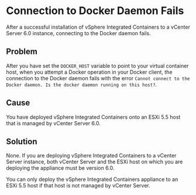 # Connection to Docker Daemon Fails  #
After a successful installation of vSphere Integrated Containers to a vCenter Server 6.0 instance, connecting to the Docker daemon fails.

## Problem ##
After you have set the `DOCKER_HOST` variable to point to your virtual container host, when you attempt a Docker operation in your Docker client, the connection to the Docker daemon fails with the error `Cannot connect to the Docker daemon. Is the docker daemon running on this host?`.

## Cause ##
You have deployed vSphere Integrated Containers onto an ESXi 5.5 host that is managed by vCenter Server 6.0.

## Solution ##
None. If you are deploying vSphere Integrated Containers to a vCenter Server instance, both vCenter Server and the ESXi host on which you are deploying the appliance must be version 6.0. 

You can only deploy the vSphere Integrated Containers appliance to an ESXi 5.5 host if that host is not managed by vCenter Server.